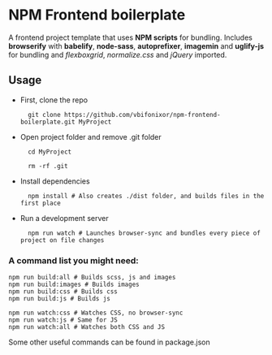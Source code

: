 NPM Frontend boilerplate
=========

A frontend project template that uses **NPM scripts** for bundling. Includes **browserify** with **babelify**, **node-sass**, **autoprefixer**, **imagemin** and **uglify-js** for bundling and *flexboxgrid*, *normalize.css* and *jQuery* imported.

## Usage

- First, clone the repo

		git clone https://github.com/vbifonixor/npm-frontend-boilerplate.git MyProject

- Open project folder and remove .git folder

		cd MyProject

		rm -rf .git

- Install dependencies

		npm install # Also creates ./dist folder, and builds files in the first place

- Run a development server

		npm run watch # Launches browser-sync and bundles every piece of project on file changes

### A command list you might need:

	npm run build:all # Builds scss, js and images
	npm run build:images # Builds images
	npm run build:css # Builds css
	npm run build:js # Builds js

	npm run watch:css # Watches CSS, no browser-sync
	npm run watch:js # Same for JS
	npm run watch:all # Watches both CSS and JS

Some other useful commands can be found in package.json
